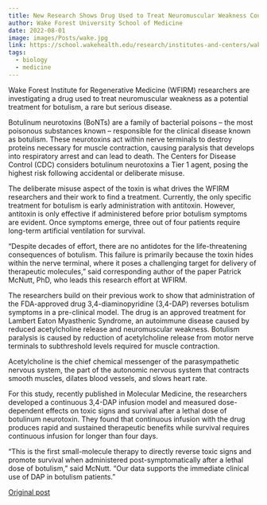 ```yaml
---
title: New Research Shows Drug Used to Treat Neuromuscular Weakness Could Counter Botulism
author: Wake Forest University School of Medicine
date: 2022-08-01
image: images/Posts/wake.jpg
link: https://school.wakehealth.edu/research/institutes-and-centers/wake-forest-institute-for-regenerative-medicine/awards-honors-and-media-coverage/2022/new-research-shows-drug-used-to-treat-neuromuscular-weakness-could-counter-botulism
tags:
  - biology
  - medicine
---
```


Wake Forest Institute for Regenerative Medicine (WFIRM) researchers are investigating a drug used to treat neuromuscular weakness as a potential treatment for botulism, a rare but serious disease.

Botulinum neurotoxins (BoNTs) are a family of bacterial poisons – the most poisonous substances known – responsible for the clinical disease known as botulism. These neurotoxins act within nerve terminals to destroy proteins necessary for muscle contraction, causing paralysis that develops into respiratory arrest and can lead to death. The Centers for Disease Control (CDC) considers botulinum neurotoxins a Tier 1 agent, posing the highest risk following accidental or deliberate misuse.

The deliberate misuse aspect of the toxin is what drives the WFIRM researchers and their work to find a treatment. Currently, the only specific treatment for botulism is early administration with antitoxin. However, antitoxin is only effective if administered before prior botulism symptoms are evident. Once symptoms emerge, three out of four patients require long-term artificial ventilation for survival.

“Despite decades of effort, there are no antidotes for the life-threatening consequences of botulism. This failure is primarily because the toxin hides within the nerve terminal, where it poses a challenging target for delivery of therapeutic molecules,” said corresponding author of the paper Patrick McNutt, PhD, who leads this research effort at WFIRM.

The researchers build on their previous work to show that administration of the FDA-approved drug 3,4-diaminopyridine (3,4-DAP) reverses botulism symptoms in a pre-clinical model. The drug is an approved treatment for Lambert Eaton Myasthenic Syndrome, an autoimmune disease caused by reduced acetylcholine release and neuromuscular weakness. Botulism paralysis is caused by reduction of acetylcholine release from motor nerve terminals to subthreshold levels required for muscle contraction.

Acetylcholine is the chief chemical messenger of the parasympathetic nervous system, the part of the autonomic nervous system that contracts smooth muscles, dilates blood vessels, and slows heart rate.

For this study, recently published in Molecular Medicine, the researchers developed a continuous 3,4-DAP infusion model and measured dose-dependent effects on toxic signs and survival after a lethal dose of botulinum neurotoxin. They found that continuous infusion with the drug produces rapid and sustained therapeutic benefits while survival requires continuous infusion for longer than four days.

“This is the first small-molecule therapy to directly reverse toxic signs and promote survival when administered post-symptomatically after a lethal dose of botulism,” said McNutt. “Our data supports the immediate clinical use of DAP in botulism patients.”

[Original post](https://school.wakehealth.edu/research/institutes-and-centers/wake-forest-institute-for-regenerative-medicine/awards-honors-and-media-coverage/2022/new-research-shows-drug-used-to-treat-neuromuscular-weakness-could-counter-botulism)